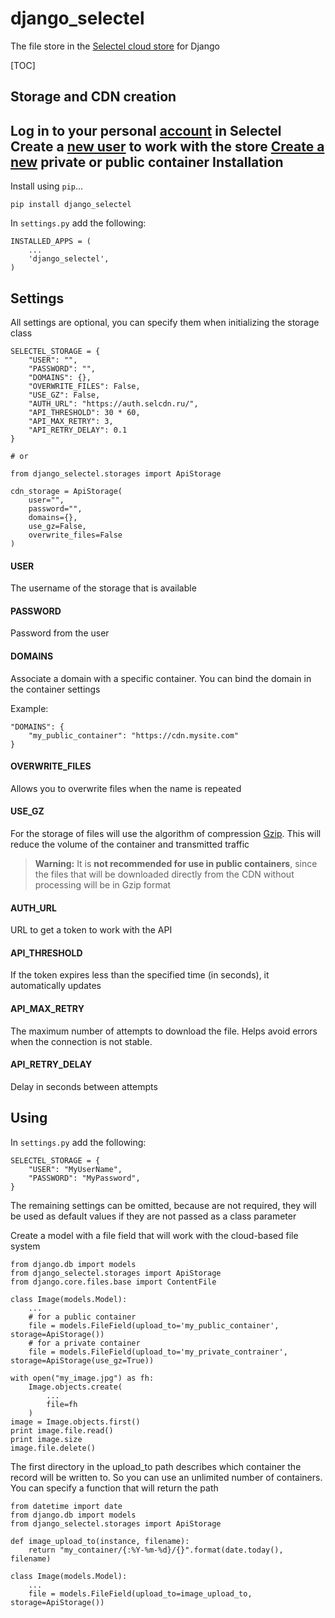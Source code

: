 django_selectel
===================


The file store in the [Selectel cloud store](https://selectel.ru/services/cloud/storage/) for Django

[TOC]

Storage and CDN creation
-------------
Log in to your personal [account](https://my.selectel.ru/login/) in Selectel
Create a [new user](https://my.selectel.ru/storage/users) to work with the store
[Create a new](https://my.selectel.ru/storage/containers) private or public container
Installation
-------------


Install using `pip`...

    pip install django_selectel
  
In `settings.py` add the following:

    INSTALLED_APPS = (
        ...
        'django_selectel',
    )

Settings
-------------------
All settings are optional, you can specify them when initializing the storage class

    SELECTEL_STORAGE = {
        "USER": "",
        "PASSWORD": "",
        "DOMAINS": {},
        "OVERWRITE_FILES": False,
        "USE_GZ": False,
        "AUTH_URL": "https://auth.selcdn.ru/",
        "API_THRESHOLD": 30 * 60,
        "API_MAX_RETRY": 3,
        "API_RETRY_DELAY": 0.1
    }
    
    # or
    
    from django_selectel.storages import ApiStorage
    
    cdn_storage = ApiStorage(
        user="",
        password="",
        domains={},
        use_gz=False,
        overwrite_files=False
    )

#### **USER**
The username of the storage that is available

#### **PASSWORD**
Password from the user

#### **DOMAINS**

Associate a domain with a specific container. You can bind the domain in the container settings

Example:

    "DOMAINS": {
        "my_public_container": "https://cdn.mysite.com"
    }

#### **OVERWRITE_FILES**
Allows you to overwrite files when the name is repeated

#### **USE_GZ**
For the storage of files will use the algorithm of compression [Gzip](http://www.gzip.org/zlib/rfc-gzip.html). This will reduce the volume of the container and transmitted traffic

> **Warning:**
> It is **not recommended for use in public containers**, since the files that will be downloaded directly from the CDN without processing will be in Gzip format

#### **AUTH_URL**

URL to get a token to work with the API

#### **API_THRESHOLD**

If the token expires less than the specified time (in seconds), it automatically updates

#### **API_MAX_RETRY**
The maximum number of attempts to download the file.
Helps avoid errors when the connection is not stable.

#### **API_RETRY_DELAY**
Delay in seconds between attempts

Using
-------------------

In `settings.py` add the following:

    SELECTEL_STORAGE = {
        "USER": "MyUserName",
        "PASSWORD": "MyPassword",
    }
The remaining settings can be omitted, because are not required, they will be used as default values if they are not passed as a class parameter

Create a model with a file field that will work with the cloud-based file system

    from django.db import models
    from django_selectel.storages import ApiStorage
    from django.core.files.base import ContentFile
    
    class Image(models.Model):
        ...
        # for a public container
        file = models.FileField(upload_to='my_public_container', storage=ApiStorage()) 
        # for a private container
        file = models.FileField(upload_to='my_private_contrainer', storage=ApiStorage(use_gz=True))
    
    with open("my_image.jpg") as fh:
        Image.objects.create(
            ...
            file=fh
        )
    image = Image.objects.first()
    print image.file.read()
    print image.size
    image.file.delete()

The first directory in the upload_to path describes which container the record will be written to. So you can use an unlimited number of containers.
You can specify a function that will return the path

    from datetime import date
    from django.db import models
    from django_selectel.storages import ApiStorage
    
    def image_upload_to(instance, filename):
        return "my_container/{:%Y-%m-%d}/{}".format(date.today(), filename)

    class Image(models.Model):
        ...
        file = models.FileField(upload_to=image_upload_to, storage=ApiStorage())